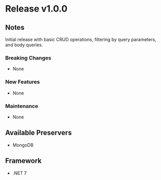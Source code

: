 # Release v1.0.0

## Notes

Initial release with basic CRUD operations, filtering by query parameters, and body queries.

### Breaking Changes

- None

### New Features

- None

### Maintenance

- None

## Available Preservers

- MongoDB

## Framework

- .NET 7
